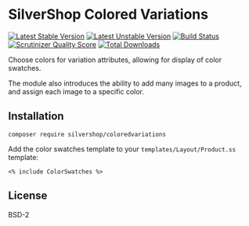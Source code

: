 # SilverShop Colored Variations

[![Latest Stable Version](https://poser.pugx.org/silvershop/silvershop/v/stable.png)](https://packagist.org/packages/silvershop/coloredvariations)
[![Latest Unstable Version](https://poser.pugx.org/silvershop/coloredvariations/v/unstable.png)](https://packagist.org/packages/silvershop/coloredvariations)
[![Build Status](https://secure.travis-ci.org/silvershop/silvershop-coloredvariations.png)](http://travis-ci.org/silvershop/silvershop-coloredvariations)
[![Scrutinizer Quality Score](https://scrutinizer-ci.com/g/silvershop/silvershop-coloredvariations/badges/quality-score.png?s=802731e23565b5a7051b5622a56fccb7b764662a)](https://scrutinizer-ci.com/g/silvershop/silvershop-coloredvariations/)
[![Total Downloads](https://poser.pugx.org/silvershop/coloredvariations/downloads.png)](https://packagist.org/packages/silvershop/coloredvariations)

Choose colors for variation attributes, allowing for display of color swatches.

The module also introduces the ability to add many images to a product, and
assign each image to a specific color.

## Installation

```
composer require silvershop/coloredvariations
```

Add the color swatches template to your `templates/Layout/Product.ss` template:

```
<% include ColorSwatches %>
```

## License

BSD-2
